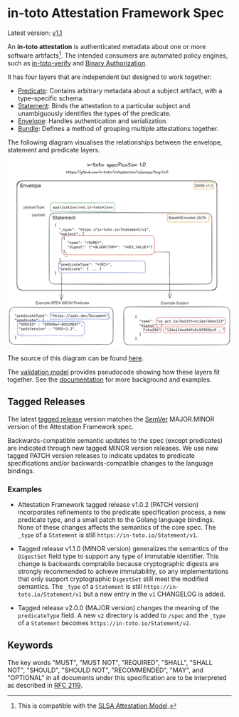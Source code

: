 # in-toto Attestation Framework Spec

Latest version: [v1.1]

An **in-toto attestation** is authenticated metadata about one or more
software artifacts[^1]. The intended consumers are automated policy engines,
such as [in-toto-verify] and [Binary Authorization].

It has four layers that are independent but designed to work together:

-   [Predicate]: Contains arbitrary metadata about a subject artifact, with a
    type-specific schema.
-   [Statement]: Binds the attestation to a particular subject and
    unambiguously identifies the types of the predicate.
-   [Envelope]: Handles authentication and serialization.
-   [Bundle]: Defines a method of grouping multiple attestations together.

The following diagram visualises the relationships between the envelope, statement and predicate layers.

<img src="../images/envelope_relationships.png" alt="Relationships between the envelope, statement and predicate layers" width="600">

The source of this diagram can be found [here](../images/envelope_relationships.excalidraw).

The [validation model] provides pseudocode showing how these layers fit
together. See the [documentation] for more background and examples.

## Tagged Releases

The latest [tagged release] version matches the [SemVer](https://semver.org)
MAJOR.MINOR version of the Attestation Framework spec.

Backwards-compatible semantic updates to the spec (except predicates) are
indicated through new tagged MINOR version releases.
We use new tagged PATCH version releases to indicate updates to predicate
specifications and/or backwards-compatible changes to the language bindings.

### Examples

-   Attestation Framework tagged release v1.0.2 (PATCH version) incorporates
    refinements to the predicate specification process, a new predicate type,
    and a small patch to the Golang language bindings. None of these changes
    affects the semantics of the core spec. The `_type` of a `Statement` is
    still `https://in-toto.io/Statement/v1`.

-   Tagged release v1.1.0 (MINOR version) generalizes the semantics of the
    `DigestSet` field type to support any type of immutable identifier.
    This change is backwards comptabile because cryptographic digests are
    strongly recommended to achieve immutability, so any implementations that
    only support cryptographic `DigestSet` still meet the modified semantics.
    The `_type` of a `Statement` is still `https://in-toto.io/Statement/v1`
    but a new entry in the `v1` CHANGELOG is added.

-   Tagged release v2.0.0 (MAJOR version) changes the meaning of the
    `predicateType` field. A new `v2` directory is added to `/spec` and the
    `_type` of a `Statement` becomes `https://in-toto.io/Statement/v2`.

## Keywords

The key words "MUST", "MUST NOT", "REQUIRED", "SHALL", "SHALL NOT", "SHOULD",
"SHOULD NOT", "RECOMMENDED",  "MAY", and "OPTIONAL" in all documents under
this specification are to be interpreted as described in [RFC 2119].

[^1]: This is compatible with the [SLSA Attestation Model].

[Binary Authorization]: https://cloud.google.com/binary-authorization
[Bundle]: v1/bundle.md
[Envelope]: v1/envelope.md
[Predicate]: v1/predicate.md
[RFC 2119]: https://www.rfc-editor.org/rfc/rfc2119
[SLSA Attestation Model]: https://slsa.dev/attestation-model
[Statement]: v1/statement.md
[documentation]: ../docs
[in-toto-verify]: https://github.com/in-toto/in-toto#verification
[tagged release]: https://github.com/in-toto/attestation/releases
[v1.1]: v1/README.md
[validation model]: ../docs/validation.md
